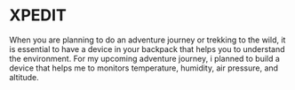 # XPEDIT
When you are planning to do an adventure journey or trekking to the wild, it is essential to have a device in your backpack that helps you to understand the environment. For my upcoming adventure journey, i planned to build a device that helps me to monitors temperature, humidity, air pressure, and altitude.
